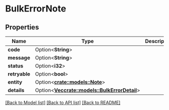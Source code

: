 # BulkErrorNote

## Properties

Name | Type | Description | Notes
------------ | ------------- | ------------- | -------------
**code** | Option<**String**> |  | [optional]
**message** | Option<**String**> |  | [optional]
**status** | Option<**i32**> |  | [optional]
**retryable** | Option<**bool**> |  | [optional]
**entity** | Option<[**crate::models::Note**](Note.md)> |  | [optional]
**details** | Option<[**Vec<crate::models::BulkErrorDetail>**](BulkErrorDetail.md)> |  | [optional]

[[Back to Model list]](../README.md#documentation-for-models) [[Back to API list]](../README.md#documentation-for-api-endpoints) [[Back to README]](../README.md)


